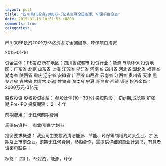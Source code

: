 ```yaml
---
layout: post
title: "四川某PE投资2000万-3亿资金寻全国能源、环保项目投资"
date: 2015-01-16 10:51:53 +0800
comments: true
categories: 
---
```

四川某PE投资2000万-3亿资金寻全国能源、环保项目投资



2015-01-16

资金主体：PE投资
所在地区：四川省成都市
投资行业：能源,节能环保
投资地区：广东省 北京 山东省 上海 江苏省 浙江省 河南省 四川省 河北省 湖北省 福建省 湖南省 陕西省 重庆 辽宁省 安徽省 广西省 山西省 云南省 江西省 贵州省 天津 黑龙江省 吉林省 内蒙古 新疆 甘肃省 海南省 宁夏 青海省 西藏 香港
投资金额：2000万元-3亿元

股权投资
股权投资类型：
                            参股比例[10 - 30%] 
                                                                                投资阶段：
                            初创期,成长期,扩张期,Pre-IPO 
                                                                                                                                        投资期限：
                            2 - 4 年

前期费用：
无任何前期费用

需提供资料：
商业/项目计划书

投资要求概述：
我公司主要投资清洁能源、节能、环保等领域的龙头企业、扩张期及上市前企业。前期无任何费用，参股合作，需提供详细的商业计划书，有意者请来电联系！

标签：
四川，PE投资，能源，环保

